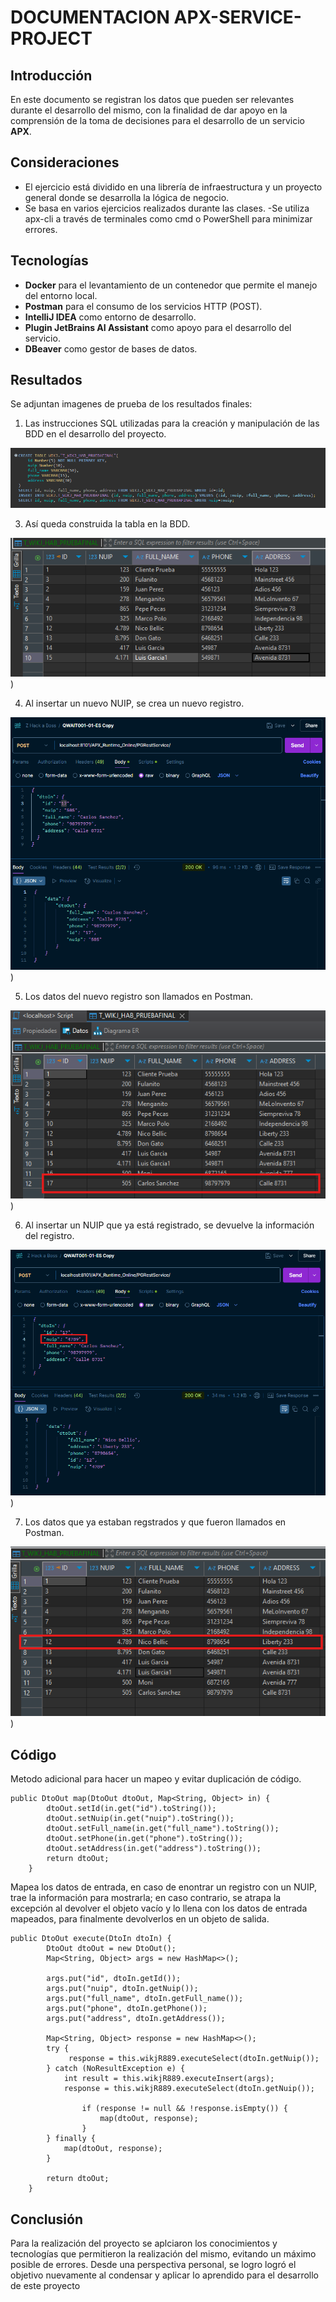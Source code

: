 # DOCUMENTACION APX-SERVICE-PROJECT

## Introducción
En este documento se registran los datos que pueden ser relevantes durante el desarrollo del mismo, con la finalidad de dar apoyo en la comprensión de la toma de decisiones para el desarrollo de un servicio **APX**.

## Consideraciones
- El ejercicio está dividido en una librería de infraestructura y un proyecto general donde se desarrolla la lógica de negocio.
- Se basa en varios ejercicios realizados durante las clases.
 -Se utiliza apx-cli a través de terminales como cmd o PowerShell para minimizar errores.

## Tecnologías
- **Docker** para el levantamiento de un contenedor que permite el manejo del entorno local.
- **Postman** para el consumo de los servicios HTTP (POST).
- **IntelliJ IDEA** como entorno de desarrollo.
- **Plugin JetBrains AI Assistant** como apoyo para el desarrollo del servicio.
- **DBeaver** como gestor de bases de datos.

## Resultados
Se adjuntan imagenes de prueba de los resultados finales:

1. Las instrucciones SQL utilizadas para la creación y manipulación de las BDD en el desarrollo del proyecto.
   
![Las instrucciones SQL](SQL_DBeaver.png)

3. Así queda construida la tabla en la BDD.
   
![Estructura de la BDD](EstucturaBDD.png))

4. Al insertar un nuevo NUIP, se crea un nuevo registro.
    
![Consumo del servicio al finalizar](INSERT_Postman.png))

5. Los datos del nuevo registro son llamados en Postman.
    
![Consumo del servicio al finalizar](INSERT_BDD_DBeaver.png))

6. Al insertar un NUIP que ya está registrado, se devuelve la información del registro.
   
![Prueba en Postman](SELECT_Postman.png))

7. Los datos que ya estaban regstrados y que fueron llamados en Postman.
   
![Prueba en DBeaver](SLECT_BDD_DBeaver.png))




## Código

Metodo adicional para hacer un mapeo y evitar duplicación de código.
```
public DtoOut map(DtoOut dtoOut, Map<String, Object> in) {
		dtoOut.setId(in.get("id").toString());
		dtoOut.setNuip(in.get("nuip").toString());
		dtoOut.setFull_name(in.get("full_name").toString());
		dtoOut.setPhone(in.get("phone").toString());
		dtoOut.setAddress(in.get("address").toString());
		return dtoOut;
	}
```

Mapea los datos de entrada, en caso de enontrar un registro con un NUIP, trae la información para mostrarla; en caso contrario, se atrapa la excepción al devolver el objeto vacío y lo llena con los datos de entrada mapeados, para finalmente devolverlos en un objeto de salida.  
```
public DtoOut execute(DtoIn dtoIn) {
		DtoOut dtoOut = new DtoOut();
		Map<String, Object> args = new HashMap<>();

		args.put("id", dtoIn.getId());
		args.put("nuip", dtoIn.getNuip());
		args.put("full_name", dtoIn.getFull_name());
		args.put("phone", dtoIn.getPhone());
		args.put("address", dtoIn.getAddress());

		Map<String, Object> response = new HashMap<>();
		try {
			 response = this.wikjR889.executeSelect(dtoIn.getNuip());
		} catch (NoResultException e) {
			int result = this.wikjR889.executeInsert(args);
			response = this.wikjR889.executeSelect(dtoIn.getNuip());

				if (response != null && !response.isEmpty()) {
					map(dtoOut, response);
				}
		} finally {
			map(dtoOut, response);
		}

		return dtoOut;
	}
```

## Conclusión
Para la realización del proyecto se aplciaron los conocimientos y tecnologías que permitieron la realización del mismo, evitando un máximo posible de errores. Desde una perspectiva personal, se logro logró el objetivo nuevamente al condensar y aplicar lo aprendido para el desarrollo de este proyecto
